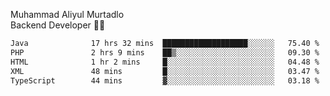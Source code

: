 Muhammad Aliyul Murtadlo
<br>
Backend Developer 👨‍💻
<br>
<!--START_SECTION:waka-->

```txt
Java              17 hrs 32 mins  ███████████████████░░░░░░   75.40 %
PHP               2 hrs 9 mins    ██▒░░░░░░░░░░░░░░░░░░░░░░   09.30 %
HTML              1 hr 2 mins     █░░░░░░░░░░░░░░░░░░░░░░░░   04.48 %
XML               48 mins         █░░░░░░░░░░░░░░░░░░░░░░░░   03.47 %
TypeScript        44 mins         ▓░░░░░░░░░░░░░░░░░░░░░░░░   03.18 %
```

<!--END_SECTION:waka-->
